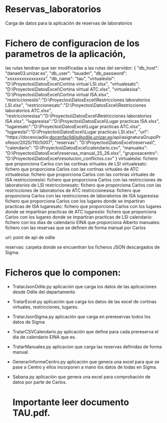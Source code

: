 # Reservas_laboratorios
Carga de datos para la aplicación de reservas de laboratorios

# Fichero de configuracion de los parametros de la aplicación, 
las rutas tendran que ser modificadas a las rutas del servidor:
{
    "db_host": "danae03.unizar.es",
    "db_user": "tauadm",
    "db_password": "xxxxxxxxxxxxxxxx",
    "db_name": "tau",
    "virtualeslsi": "D:\\Proyectos\\DatosExcel\\Cortina virtual LSI.xlsx",
    "virtualesatc": "D:\\Proyectos\\DatosExcel\\Cortina virtual ATC.xlsx",
    "virtualesisa": "D:\\Proyectos\\DatosExcel\\Cortina virtual ISA.xlsx",
    "restriccioneslsi":"D:\\Proyectos\\DatosExcel\\Restricciones laboratorios LSI.xlsx",
    "restriccionesatc":"D:\\Proyectos\\DatosExcel\\Restricciones laboratorios ATC.xlsx",
    "restriccionesisa":"D:\\Proyectos\\DatosExcel\\Restricciones laboratorios ISA.xlsx",
    "lugaresisa":"D:\\Proyectos\\DatosExcel\\Lugar practicas ISA.xlsx",
    "lugaresatc":"D:\\Proyectos\\DatosExcel\\Lugar practicas ATC.xlsx",
    "lugareslsi":"D:\\Proyectos\\DatosExcel\\Lugar practicas LSI.xlsx",
    "url": "https://docenciadiis:docenfacildiis@odile.unizar.es/api/asignaturaGrupoProfesor/2025/110/5007",
    "reservas": "D:\\Proyectos\\DatosExcel\\reservas\\",
    "calendario": "D:\\Proyectos\\DatosExcel\\calendario.csv",
    "manuales": "D:\\Proyectos\\DatosExcel\\reservas_manual_25_26.xlsx",
    "gruposacentro": "D:\\Proyectos\\DatosExcel\\resolucion_conflictos.csv"
}
virtualeslsi: fichero que proporciona Carlos con las cortinas virtuales de LSI
virtualesatc: fichero que proporciona Carlos con las cortinas virtuales de ATC
virtualesisa: fichero que proporciona Carlos con las cortinas virtuales de ISA
restriccioneslsi: fichero que proporciona Carlos con las restricciones de laboratorios de LSI
restriccionesatc: fichero que proporciona Carlos con las restricciones de laboratorios de ATC
restriccionesisa: fichero que proporciona Carlos con las restricciones de laboratorios de ISA
lugaresisa: fichero que proporciona Carlos con los lugares donde se impartiran practicas de ISA
lugaresatc: fichero que proporciona Carlos con los lugares donde se impartiran practicas de ATC
lugareslsi: fichero que proporciona Carlos con los lugares donde se impartiran practicas de LSI
calendario: fichero con los dias de calendario EINA que proporciona Alberto
manuales: fichero con las reservas que se definen de forma manual por Carlos

url: point de api de odile

reservas: carpeta donde se encuentran los ficheros JSON descargados de Sigma.

# Ficheros que lo componen:

- TratarJsonOdile.py aplicación que carga los datos de las aplicaciones desde Odile del departamento
- TratarExcel.py aplicación que carga los datos de las excel de cortinas virtuales, restricciones, lugares.
- TratarJsonSigma.py aplicación que carga en prereservas todos los datos de Sigma
- TratarCSVCalendario.py aplicación que define para cada prereserva el dia de calendario EINA que es.
- TratarManuales.py aplicacion que carga las reservas definidas de forma manual.
- GenerarInformeCentro.py aplicación que genera una excel para que se pase a Centro y ellos incorporen a mano los datos de todas en Sigma.
- Sabana.py aplicación que genera una excel para comprobación de datos por parte de Carlos.

  # Importante leer documento TAU.pdf.
